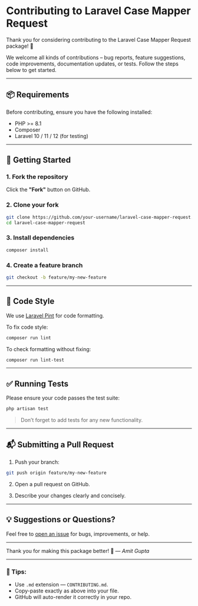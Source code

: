 

# Contributing to Laravel Case Mapper Request

Thank you for considering contributing to the Laravel Case Mapper Request package! 🎉

We welcome all kinds of contributions – bug reports, feature suggestions, code improvements, documentation updates, or tests. Follow the steps below to get started.

---

## 📦 Requirements

Before contributing, ensure you have the following installed:

- PHP >= 8.1
- Composer
- Laravel 10 / 11 / 12 (for testing)

---

## 🚀 Getting Started

### 1. Fork the repository  
Click the **"Fork"** button on GitHub.

### 2. Clone your fork

```bash
git clone https://github.com/your-username/laravel-case-mapper-request.git
cd laravel-case-mapper-request
````

### 3. Install dependencies

```bash
composer install
```

### 4. Create a feature branch

```bash
git checkout -b feature/my-new-feature
```

---

## 🔨 Code Style

We use [Laravel Pint](https://laravel.com/docs/11.x/pint) for code formatting.

To fix code style:

```bash
composer run lint
```

To check formatting without fixing:

```bash
composer run lint-test
```

---

## ✅ Running Tests

Please ensure your code passes the test suite:

```bash
php artisan test
```

> Don’t forget to add tests for any new functionality.

---

## 📬 Submitting a Pull Request

1. Push your branch:

```bash
git push origin feature/my-new-feature
```

2. Open a pull request on GitHub.

3. Describe your changes clearly and concisely.

---

## 💡 Suggestions or Questions?

Feel free to [open an issue](https://github.com/eramitgupta/laravel-case-mapper-request/issues) for bugs, improvements, or help.

---

Thank you for making this package better! 💖
— *Amit Gupta*


---

### 📌 Tips:

- Use `.md` extension — `CONTRIBUTING.md`.
- Copy-paste exactly as above into your file.
- GitHub will auto-render it correctly in your repo.

